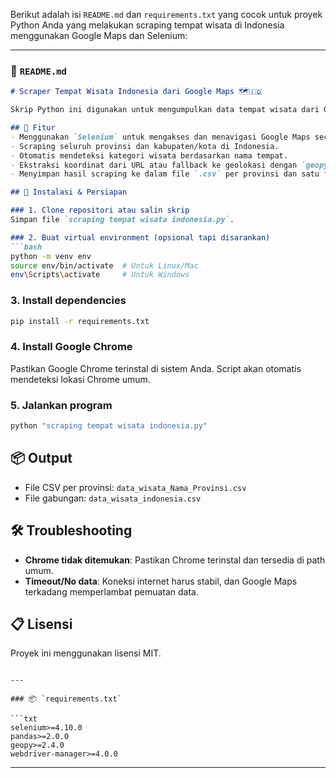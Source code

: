 Berikut adalah isi `README.md` dan `requirements.txt` yang cocok untuk proyek Python Anda yang melakukan scraping tempat wisata di Indonesia menggunakan Google Maps dan Selenium:

---

### 📄 `README.md`

````markdown
# Scraper Tempat Wisata Indonesia dari Google Maps 🗺️🇮🇩

Skrip Python ini digunakan untuk mengumpulkan data tempat wisata dari Google Maps di seluruh provinsi dan kabupaten/kota di Indonesia. Data yang dikumpulkan meliputi nama tempat, kategori, rating, jumlah ulasan, koordinat, dan gambar.

## 🔧 Fitur
- Menggunakan `Selenium` untuk mengakses dan menavigasi Google Maps secara otomatis.
- Scraping seluruh provinsi dan kabupaten/kota di Indonesia.
- Otomatis mendeteksi kategori wisata berdasarkan nama tempat.
- Ekstraksi koordinat dari URL atau fallback ke geolokasi dengan `geopy`.
- Menyimpan hasil scraping ke dalam file `.csv` per provinsi dan satu file gabungan nasional.

## 🧰 Instalasi & Persiapan

### 1. Clone repositori atau salin skrip
Simpan file `scraping tempat wisata indonesia.py`.

### 2. Buat virtual environment (opsional tapi disarankan)
```bash
python -m venv env
source env/bin/activate  # Untuk Linux/Mac
env\Scripts\activate     # Untuk Windows
````

### 3. Install dependencies

```bash
pip install -r requirements.txt
```

### 4. Install Google Chrome

Pastikan Google Chrome terinstal di sistem Anda. Script akan otomatis mendeteksi lokasi Chrome umum.

### 5. Jalankan program

```bash
python "scraping tempat wisata indonesia.py"
```

## 📦 Output

* File CSV per provinsi: `data_wisata_Nama_Provinsi.csv`
* File gabungan: `data_wisata_indonesia.csv`

## 🛠️ Troubleshooting

* **Chrome tidak ditemukan**: Pastikan Chrome terinstal dan tersedia di path umum.
* **Timeout/No data**: Koneksi internet harus stabil, dan Google Maps terkadang memperlambat pemuatan data.

## 📋 Lisensi

Proyek ini menggunakan lisensi MIT.

````

---

### 📦 `requirements.txt`

```txt
selenium>=4.10.0
pandas>=2.0.0
geopy>=2.4.0
webdriver-manager>=4.0.0
````

---

